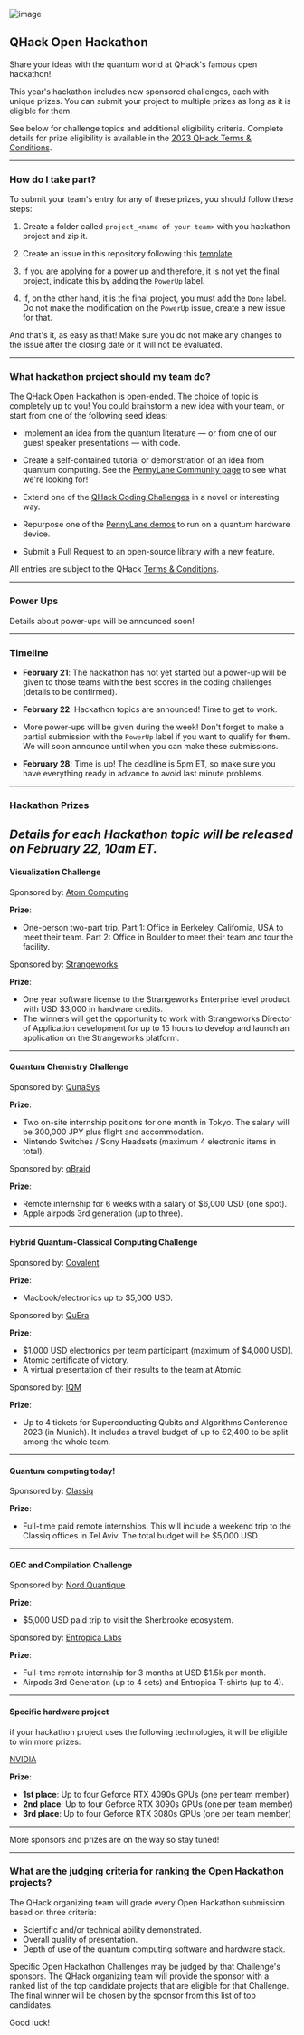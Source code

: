 ![image](img/qhack-banner.png)

## QHack Open Hackathon

Share your ideas with the quantum world at QHack's famous open hackathon!

This year's hackathon includes new sponsored challenges, each with unique prizes. You can submit your project to multiple prizes as long as it is eligible for them.

See below for challenge topics and additional eligibility criteria. Complete details for prize eligibility is available in the [2023 QHack Terms & Conditions](https://qhack.ai/terms-and-conditions/).

---


### How do I take part?


To submit your team's entry for any of these prizes, you should follow these steps:

1. Create a folder called `project_<name of your team>` with you hackathon project and zip it.


2. Create an issue in this repository following this [template](https://github.com/XanaduAI/QHack2023/issues/4).


3. If you are applying for a power up and therefore, it is not yet the final project, indicate this by adding the `PowerUp` label.


4. If, on the other hand, it is the final project, you must add the `Done` label. Do not make the modification on the `PowerUp` issue, create a new issue for that.

And that's it, as easy as that! 
Make sure you do not make any changes to the issue after the closing date or it will not be evaluated. 


---



### What hackathon project should my team do?

The QHack Open Hackathon is open-ended. The choice of topic is completely up to you! 
You could brainstorm a new idea with your team, or start from one of the following seed ideas:

- Implement an idea from the quantum literature — or from one of our guest speaker presentations — with code.


- Create a self-contained tutorial or demonstration of an idea from quantum computing. See the [PennyLane Community page](https://pennylane.ai/qml/demos_community.html) to see what we're looking for!


- Extend one of the [QHack Coding Challenges](Coding_Challenges.md) in a novel or interesting way.


- Repurpose one of the [PennyLane demos](https://pennylane.ai/qml/demonstrations.html) to run on a quantum hardware device.


- Submit a Pull Request to an open-source library with a new feature.

All entries are subject to the QHack [Terms & Conditions](https://qhack.ai/terms-and-conditions/).

---


### Power Ups

Details about power-ups will be announced soon!

---

### Timeline

- **February 21**: The hackathon has not yet started but a power-up will be given to those teams with the best scores in the coding challenges (details to be confirmed).


- **February 22**: Hackathon topics are announced! Time to get to work.


- More power-ups will be given during the week! Don't forget to make a partial submission with the `PowerUp` label if you want to qualify for them. We will soon announce until when you can make these submissions.


- **February 28**: Time is up! The deadline is 5pm ET, so make sure you have everything ready in advance to avoid last minute problems.
---
### Hackathon Prizes
_Details for each Hackathon topic will be released on February 22, 10am ET._
---
#### Visualization Challenge

Sponsored by:
[Atom Computing](https://atom-computing.com)

**Prize**:
-   One-person two-part trip. Part 1: Office in Berkeley, California, USA to meet their  team. Part 2: Office in Boulder to meet their team and tour the facility.

Sponsored by:
[Strangeworks](https://strangeworks.com)

**Prize**:
- One year software license to the Strangeworks Enterprise level product with USD $3,000 in hardware credits.
- The winners will get the opportunity to work with Strangeworks Director of Application development for up to 15 hours to develop and launch an application on the Strangeworks platform.



---

#### Quantum Chemistry Challenge



Sponsored by:
[QunaSys](https://qunasys.com/en/)

**Prize**:
- Two on-site internship positions for one month in Tokyo. The salary will be 300,000 JPY plus flight and accommodation.
- Nintendo Switches / Sony Headsets (maximum 4 electronic items in total).

Sponsored by:
[qBraid](https://qbraid.com)

**Prize**:
- Remote internship for 6 weeks with a salary of $6,000 USD (one spot).
- Apple airpods 3rd generation (up to three).



---


#### Hybrid Quantum-Classical Computing Challenge


Sponsored by:
[Covalent](https://www.covalent.xyz/)

**Prize**:
- Macbook/electronics up to $5,000 USD.

Sponsored by:
[QuEra](https://www.quera.com)

**Prize**:
- $1.000 USD electronics per team participant (maximum of $4,000 USD).
- Atomic certificate of victory.
- A virtual presentation of their results to the team at Atomic.

Sponsored by:
[IQM](https://www.meetiqm.com)

**Prize**:
- Up to 4 tickets for Superconducting Qubits and Algorithms Conference 2023 (in Munich). It includes a travel budget of up to €2,400 to be split among the whole team.


---

#### Quantum computing today!

Sponsored by:
[Classiq](https://www.classiq.io)

**Prize**:
- Full-time paid remote internships. This will include a weekend trip to the Classiq offices in Tel Aviv. The total budget will be $5,000 USD.




---

#### QEC and Compilation Challenge

Sponsored by:
[Nord Quantique](https://www.nordquantique.ca)

**Prize**:
- $5,000 USD paid trip to visit the Sherbrooke ecosystem.

Sponsored by:
[Entropica Labs](https://www.entropicalabs.com)

**Prize**:
- Full-time remote internship for 3 months at USD $1.5k per month.
- Airpods 3rd Generation (up to 4 sets) and Entropica T-shirts (up to 4).





---

#### Specific hardware project

if your hackathon project uses the following technologies, it will be eligible to win more prizes:

[NVIDIA](https://www.nvidia.com)

**Prize**:
- **1st place**:  Up to four Geforce RTX 4090s GPUs (one per team member)
- **2nd place**:  Up to four Geforce RTX 3090s GPUs (one per team member)
- **3rd place**:  Up to four Geforce RTX 3080s GPUs (one per team member)

---
More sponsors and prizes are on the way so stay tuned!

---



### What are the judging criteria for ranking the Open Hackathon projects?

The QHack organizing team will grade every Open Hackathon submission based on three criteria:

- Scientific and/or technical ability demonstrated.
- Overall quality of presentation.
- Depth of use of the quantum computing software and hardware stack.

Specific Open Hackathon Challenges may be judged by that Challenge's sponsors. The QHack organizing team will provide the sponsor with a ranked list of the top candidate projects that are eligible for that Challenge. The final winner will be chosen by the sponsor from this list of top candidates.

Good luck!
